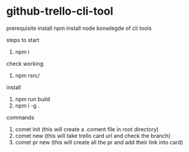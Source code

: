 # github-trello-cli-tool

prerequisite
 install npm
 install node
 konwlegde of cli tools

steps to start
  1. npm i
 
 check working
  1. npm rsrc/
 
install
  1. npm run build
  2. npm i -g .

commands
1. comet init (this will create a .coment file in root directory)
2. comet new (this will take trello card url and check the branch)
3. comet pr new (this will create all the pr and add their link into card)
